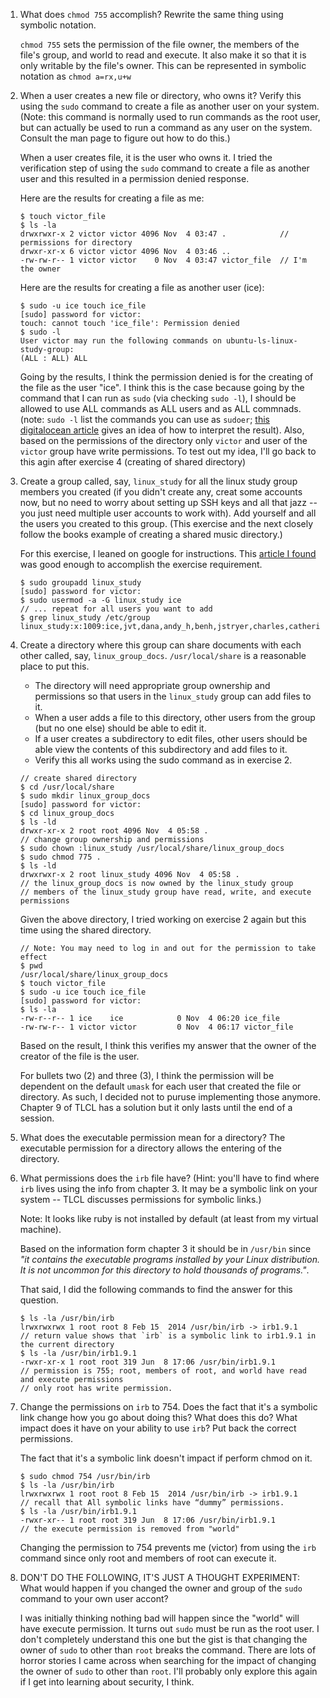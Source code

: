 1. What does `chmod 755` accomplish? Rewrite the same thing using symbolic notation.

    `chmod 755` sets the permission of the file owner, the members of the file's group, and world to read and execute. It also make it so that it is only writable by the file's owner. This can be represented in symbolic notation as `chmod a=rx,u+w`
    
2. When a user creates a new file or directory, who owns it? Verify this using the `sudo` command to create a file as another user on your system. (Note: this command is normally used to run commands as the root user, but can actually be used to run a command as any user on the system. Consult the man page to figure out how to do this.)

    When a user creates file, it is the user who owns it. I tried the verification step of using the `sudo` command to create a file as another user and this resulted in a permission denied response.
   
    Here are the results for creating a file as me:
    ```terminal
    $ touch victor_file
    $ ls -la
    drwxrwxr-x 2 victor victor 4096 Nov  4 03:47 .            // permissions for directory
    drwxr-xr-x 6 victor victor 4096 Nov  4 03:46 ..
    -rw-rw-r-- 1 victor victor    0 Nov  4 03:47 victor_file  // I'm the owner
    ```
   
    Here are the results for creating a file as another user (ice):
    ```terminal
    $ sudo -u ice touch ice_file
    [sudo] password for victor:
    touch: cannot touch 'ice_file': Permission denied
    $ sudo -l
    User victor may run the following commands on ubuntu-ls-linux-study-group:
    (ALL : ALL) ALL
    ```
    
    Going by the results, I think the permission denied is for the creating of the file as the user "ice". I think this is the case because going by the command that I can run as `sudo` (via checking `sudo -l`), I should be allowed to use ALL commands as ALL users and as ALL commnads. (note: `sudo -l` list the commands you can use as `sudoer`; [this digitalocean article](https://www.digitalocean.com/community/tutorials/how-to-edit-the-sudoers-file-on-ubuntu-and-centos) gives an idea of how to interpret the result). Also, based on the permissions of the directory only `victor` and user of the `victor` group have write permissions. To test out my idea, I'll go back to this agin after exercise 4 (creating of shared directory)
        
3. Create a group called, say, `linux_study` for all the linux study group members you created (if you didn't create any, creat some accounts now, but no need to worry about setting up SSH keys and all that jazz -- you just need multiple user accounts to work with). Add yourself and all the users you created to this group. (This exercise and the next closely follow the books example of creating a shared music directory.)

    For this exercise, I leaned on google for instructions. This [article I found](https://www.techrepublic.com/article/how-to-create-users-and-groups-in-linux-from-the-command-line/) was good enough to accomplish the exercise requirement.

    ```terminal
    $ sudo groupadd linux_study
    [sudo] password for victor:
    $ sudo usermod -a -G linux_study ice
    // ... repeat for all users you want to add
    $ grep linux_study /etc/group
    linux_study:x:1009:ice,jvt,dana,andy_h,benh,jstryer,charles,catherine,victor
    ```

4. Create a directory where this group can share documents with each other called, say, `linux_group_docs`. `/usr/local/share` is a reasonable place to put this.
    - The directory will need appropriate group ownership and permissions so that users in the `linux_study` group can add files to it.
    - When a user adds a file to this directory, other users from the group (but no one else) should be able to edit it.
    - If a user creates a subdirectory to edit files, other users should be able view the contents of this subdirectory and add files to it.
    - Verify this all works using the sudo command as in exercise 2.
   
    ```terminal
    // create shared directory
    $ cd /usr/local/share
    $ sudo mkdir linux_group_docs
    [sudo] password for victor:
    $ cd linux_group_docs
    $ ls -ld
    drwxr-xr-x 2 root root 4096 Nov  4 05:58 .
    // change group ownership and permissions
    $ sudo chown :linux_study /usr/local/share/linux_group_docs
    $ sudo chmod 775 .
    $ ls -ld
    drwxrwxr-x 2 root linux_study 4096 Nov  4 05:58 .
    // the linux_group_docs is now owned by the linux_study group
    // members of the linux_study group have read, write, and execute permissions
    ```
    
    Given the above directory, I tried working on exercise 2 again but this time using the shared directory.
    
    ```terminal
    // Note: You may need to log in and out for the permission to take effect
    $ pwd
    /usr/local/share/linux_group_docs
    $ touch victor_file
    $ sudo -u ice touch ice_file
    [sudo] password for victor:
    $ ls -la
    -rw-r--r-- 1 ice    ice            0 Nov  4 06:20 ice_file
    -rw-rw-r-- 1 victor victor         0 Nov  4 06:17 victor_file
    ```
    
    Based on the result, I think this verifies my answer that the owner of the creator of the file is the user.
    
    For bullets two (2) and three (3), I think the permission will be dependent on the default `umask` for each user that created the file or directory. As such, I decided not to puruse implementing those anymore. Chapter 9 of TLCL has a solution but it only lasts until the end of a session.
 
5. What does the executable permission mean for a directory?
    The executable permission for a directory allows the entering of the directory.
    
6. What permissions does the `irb` file have? (Hint: you'll have to find where `irb` lives using the info from chapter 3. It may be a symbolic link on your system -- TLCL discusses permissions for symbolic links.)

    Note: It looks like ruby is not installed by default (at least from my virtual machine).
    
    Based on the information form chapter 3 it should be in `/usr/bin` since _"it contains the executable programs installed by your Linux distribution. It is not uncommon for this directory to hold thousands of programs."_. 
    
    That said, I did the following commands to find the answer for this question.
    
    ```terminal
    $ ls -la /usr/bin/irb
    lrwxrwxrwx 1 root root 8 Feb 15  2014 /usr/bin/irb -> irb1.9.1
    // return value shows that `irb` is a symbolic link to irb1.9.1 in the current directory
    $ ls -la /usr/bin/irb1.9.1
    -rwxr-xr-x 1 root root 319 Jun  8 17:06 /usr/bin/irb1.9.1
    // permission is 755; root, members of root, and world have read and execute permissions
    // only root has write permission.
    ```
    
7. Change the permissions on `irb` to 754. Does the fact that it's a symbolic link change how you go about doing this? What does this do? What impact does it have on your ability to use `irb`? Put back the correct permissions.

    The fact that it's a symbolic link doesn't impact if perform chmod on it.
    
    ```terminal
    $ sudo chmod 754 /usr/bin/irb
    $ ls -la /usr/bin/irb
    lrwxrwxrwx 1 root root 8 Feb 15  2014 /usr/bin/irb -> irb1.9.1
    // recall that All symbolic links have “dummy” permissions.
    $ ls -la /usr/bin/irb1.9.1
    -rwxr-xr-- 1 root root 319 Jun  8 17:06 /usr/bin/irb1.9.1
    // the execute permission is removed from "world"
    ```
    
    Changing the permission to 754 prevents me (victor) from using the `irb` command since only root and members of root can execute it. 
    
8. DON'T DO THE FOLLOWING, IT'S JUST A THOUGHT EXPERIMENT: What would happen if you changed the owner and group of the `sudo` command to your own user accont?
    
    I was initially thinking nothing bad will happen since the "world" will have execute permission. It turns out `sudo` must be run as the root user. I don't completely understand this one but the gist is that changing the owner of `sudo` to other than `root` breaks the command. There are lots of horror stories I came across when searching for the impact of changing the owner of `sudo` to other than `root`. I'll probably only explore this again if I get into learning about security, I think.
    
    

